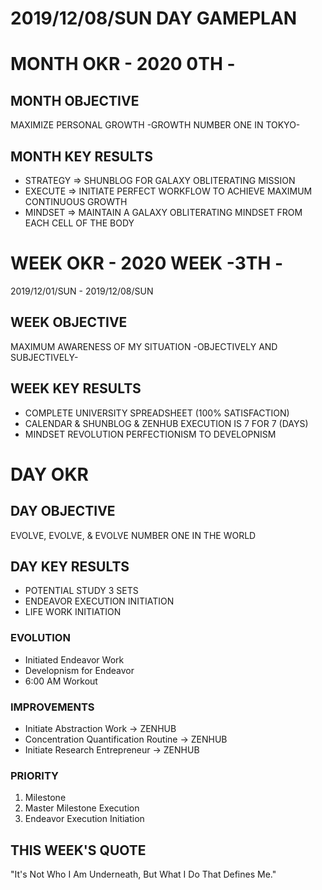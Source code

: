 # 2019/12/08/SUN DAY GAMEPLAN

# MONTH OKR - 2020 0TH -

## MONTH OBJECTIVE

MAXIMIZE PERSONAL GROWTH -GROWTH NUMBER ONE IN TOKYO-

## MONTH KEY RESULTS

- STRATEGY => SHUNBLOG FOR GALAXY OBLITERATING MISSION
- EXECUTE => INITIATE PERFECT WORKFLOW TO ACHIEVE MAXIMUM CONTINUOUS GROWTH
- MINDSET => MAINTAIN A GALAXY OBLITERATING MINDSET FROM EACH CELL OF THE BODY

# WEEK OKR - 2020 WEEK -3TH -

2019/12/01/SUN - 2019/12/08/SUN

## WEEK OBJECTIVE

MAXIMUM AWARENESS OF MY SITUATION -OBJECTIVELY AND SUBJECTIVELY-

## WEEK KEY RESULTS

- COMPLETE UNIVERSITY SPREADSHEET (100% SATISFACTION)
- CALENDAR & SHUNBLOG & ZENHUB EXECUTION IS 7 FOR 7 (DAYS)
- MINDSET REVOLUTION PERFECTIONISM TO DEVELOPNISM

# DAY OKR

## DAY OBJECTIVE

EVOLVE, EVOLVE, & EVOLVE NUMBER ONE IN THE WORLD

## DAY KEY RESULTS

- POTENTIAL STUDY 3 SETS
- ENDEAVOR EXECUTION INITIATION
- LIFE WORK INITIATION

### EVOLUTION

- Initiated Endeavor Work
- Developnism for Endeavor
- 6:00 AM Workout

### IMPROVEMENTS

- Initiate Abstraction Work -> ZENHUB
- Concentration Quantification Routine -> ZENHUB
- Initiate Research Entrepreneur -> ZENHUB

### PRIORITY

1. Milestone
2. Master Milestone Execution
3. Endeavor Execution Initiation

## THIS WEEK'S QUOTE

"It's Not Who I Am Underneath, But What I Do That Defines Me."
